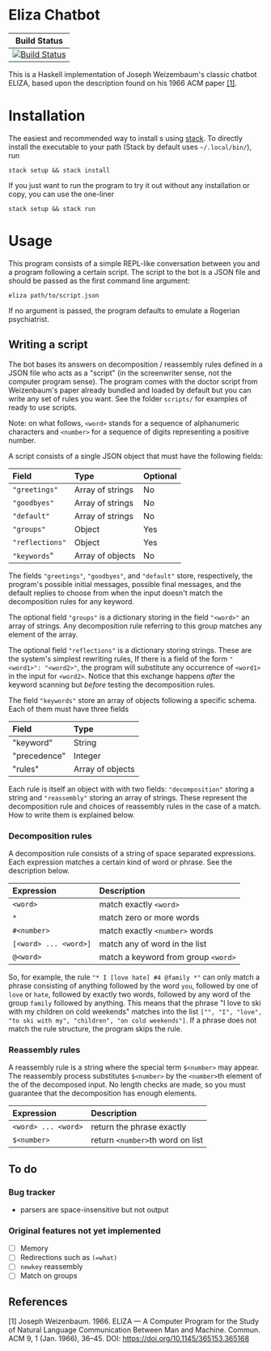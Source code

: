 # Eliza Chatbot

| **Build Status** |
|:----------------:|
| [![Build Status][build-img]][build-url] |

This is a Haskell implementation of Joseph Weizembaum's classic chatbot ELIZA,
based upon the description found on his 1966 ACM paper [[1]](#1).

# Installation

The easiest and recommended way to install s using [stack](https://docs.haskellstack.org/en/stable/README/).
To directly install the executable to your path (Stack by default uses `~/.local/bin/`), run

```
stack setup && stack install
```

If you just want to run the program to try it out without any installation or copy,
you can use the one-liner

```
stack setup && stack run
```

# Usage

This program consists of a simple REPL-like conversation between you and a program following a certain script.
The script to the bot is a JSON file and should be passed as the first command line argument:

```
eliza path/to/script.json
```

If no argument is passed, the program defaults to emulate a Rogerian psychiatrist.

## Writing a script

The bot bases its answers on decomposition / reassembly rules
defined in a JSON file who acts as a "script"
(in the screenwriter sense, not the computer program sense).
The program comes with the doctor script from Weizenbaum's paper already bundled
and loaded by default but you can write any set of rules you want.
See the folder `scripts/` for examples of ready to use scripts.

Note: on what follows, `<word>` stands for a sequence of alphanumeric characters
and `<number>` for a sequence of digits representing a positive number.

A script consists of a single JSON object that must have the following fields:

| Field           | Type             | Optional |
|:----------------|:-----------------|:---------|
| `"greetings"`   | Array of strings | No       |
| `"goodbyes"`    | Array of strings | No       |
| `"default"`     | Array of strings | No       |
| `"groups"`      | Object           | Yes      |
| `"reflections"` | Object           | Yes      |
| `"keywords`"    | Array of objects | No       |

The fields `"greetings"`, `"goodbyes"`, and `"default"`
store, respectively, the program's possible initial messages,
possible final messages, and the default replies to choose from
when the input doesn't match the decomposition rules for any keyword.

The optional field `"groups"` is a dictionary storing in the field `"<word>"`
an array of strings. Any decomposition rule referring to this group
matches any element of the array.

The optional field `"reflections"` is a dictionary storing strings.
These are the system's simplest rewriting rules,
If there is a field of the form `"<word1>": "<word2>"`,
the program will substitute any occurrence of `<word1>` in the input for `<word2>`.
Notice that this exchange happens _after_ the keyword scanning
but _before_ testing the decomposition rules.

The field `"keywords"` store an array of objects following a specific schema.
Each of them must have three fields

| Field        | Type             |
|:-------------|:-----------------|
| "keyword"    | String           |
| "precedence" | Integer          |
| "rules"      | Array of objects |

Each rule is itself an object with with two fields:
`"decomposition"` storing a string and
`"reassembly"` storing an array of strings.
These represent the decomposition rule and choices of reassembly rules
in the case of a match.
How to write them is explained below.

### Decomposition rules

A decomposition rule consists of a string of space separated expressions.
Each expression matches a certain kind of word or phrase.
See the description below.

| Expression            | Description                          |
| :-------------------- | :----------------------------------- |
| `<word>`              | match exactly `<word>`               |
| `*`                   | match zero or more words             |
| `#<number>`           | match exactly `<number>` words       |
| `[<word> ... <word>]` | match any of word in the list        |
| `@<word>`             | match a keyword from group `<word>`  |

So, for example, the rule `"* I [love hate] #4 @family *"`
can only match a phrase consisting of anything followed by the word `you`,
followed by one of `love` or `hate`, followed by exactly two words,
followed by any word of the group `family` followed by anything.
This means that the phrase "I love to ski with my children on cold weekends"
matches into the list `["", "I", "love", "to ski with my", "children", "on cold weekends"]`.
If a phrase does not match the rule structure, the program skips the rule.

### Reassembly rules

A reassembly rule is a string where the special term `$<number>` may appear.
The reassembly process substitutes `$<number>` by the `<number>`th element
of the of the decomposed input.
No length checks are made,
so you must guarantee that the decomposition has enough elements.

| Expression          | Description                      |
| :------------------ | :------------------------------- |
| `<word> ... <word>` | return the phrase exactly        |
| `$<number>`         | return `<number>`th word on list |

## To do

### Bug tracker
- parsers are space-insensitive but not output

### Original features not yet implemented
- [ ] Memory
- [ ] Redirections such as `(=what)`
- [ ] `newkey` reassembly
- [ ] Match on groups

## References
<a id="1">[1]</a>
Joseph Weizenbaum. 1966. ELIZA — A Computer Program for the Study of Natural Language Communication Between Man and Machine. Commun. ACM 9, 1 (Jan. 1966), 36–45. DOI: https://doi.org/10.1145/365153.365168


[build-img]: https://github.com/iagoleal/eliza/actions/workflows/ci.yml/badge.svg?branch=master
[build-url]: https://github.com/iagoleal/eliza/actions/workflows/ci.yml
